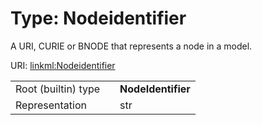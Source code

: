 
# Type: Nodeidentifier


A URI, CURIE or BNODE that represents a node in a model.

URI: [linkml:Nodeidentifier](https://w3id.org/linkml/Nodeidentifier)

|  |  |  |
| --- | --- | --- |
| Root (builtin) type | | **NodeIdentifier** |
| Representation | | str |
